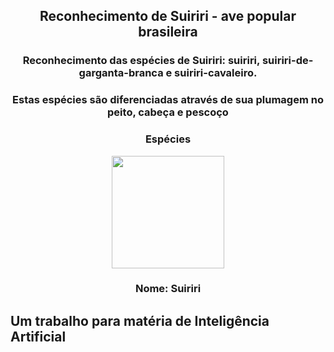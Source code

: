 <h2 align="center"> Reconhecimento de Suiriri - ave popular brasileira </h2>
<h3 align="center"> Reconhecimento das espécies de Suiriri: suiriri, suiriri-de-garganta-branca e suiriri-cavaleiro. </h3>
<h3 align="center"> Estas espécies são diferenciadas através de sua plumagem no peito, cabeça e pescoço </h3>

<div align="center">
<h3><strong>
   Espécies
   </strong> </h3>
  <img src = "https://user-images.githubusercontent.com/57279888/154379654-9c111fa8-98e3-4773-bab8-5ab4c607e6c4.jpg" width="180px" />
  <h3><strong>
   Nome: Suiriri
   </strong> </h3>
 </div>

<h2> Um trabalho para matéria de Inteligência Artificial </h2>
